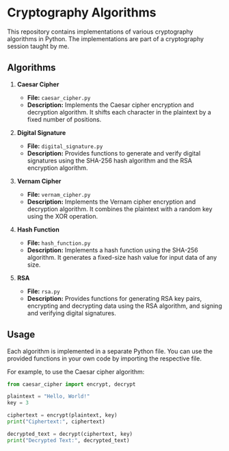 # Cryptography Algorithms

This repository contains implementations of various cryptography algorithms in Python. The implementations are part of a cryptography session taught by me.

## Algorithms

1. **Caesar Cipher**
   - **File:** `caesar_cipher.py`
   - **Description:** Implements the Caesar cipher encryption and decryption algorithm. It shifts each character in the plaintext by a fixed number of positions.

2. **Digital Signature**
   - **File:** `digital_signature.py`
   - **Description:** Provides functions to generate and verify digital signatures using the SHA-256 hash algorithm and the RSA encryption algorithm.

3. **Vernam Cipher**
   - **File:** `vernam_cipher.py`
   - **Description:** Implements the Vernam cipher encryption and decryption algorithm. It combines the plaintext with a random key using the XOR operation.

4. **Hash Function**
   - **File:** `hash_function.py`
   - **Description:** Implements a hash function using the SHA-256 algorithm. It generates a fixed-size hash value for input data of any size.

5. **RSA**
   - **File:** `rsa.py`
   - **Description:** Provides functions for generating RSA key pairs, encrypting and decrypting data using the RSA algorithm, and signing and verifying digital signatures.

## Usage

Each algorithm is implemented in a separate Python file. You can use the provided functions in your own code by importing the respective file.

For example, to use the Caesar cipher algorithm:

```python
from caesar_cipher import encrypt, decrypt

plaintext = "Hello, World!"
key = 3

ciphertext = encrypt(plaintext, key)
print("Ciphertext:", ciphertext)

decrypted_text = decrypt(ciphertext, key)
print("Decrypted Text:", decrypted_text)

